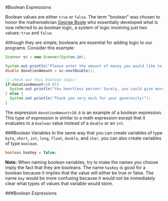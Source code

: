#Boolean Expressions

Boolean values are either `true` or `false`. The term "boolean" was chosen to honor the mathematician [George Boole](http://en.wikipedia.org/wiki/George_Boole) who essentially developed what is now referred to as boolean logic, a system of logic involving just two values: `true` and `false`.

Although they are simple, booleans are essential for adding logic to our programs. Consider this example:

```java
Scanner sc = new Scanner(System.in);

System.out.println("Please enter the amount of money you would like to donate.");
double donationAmount = sc.nextDouble();

// check out this boolean logic!
if(donationAmount<10.0){
  System.out.println("You heartless person! Surely, you could give more than that!");
} else {
  System.out.println("Thank you very much for your generosity!");
}
```

The expression `donationAmount<10.0` is an example of a boolean expression. This type of expression is similar to a math expression except that it evaluates to a `boolean` value instead of a `double` or an `int`.

###Boolean Variables
In the same way that you can create variables of type `byte`, `short`, `int`, `long`, `float`, `double`, and `char`, you can also create variables of type `boolean`.

```java
boolean hasKey = false;
```
**Note:** When naming boolean variables, try to make the names you choose imply the fact that they are booleans. The name `hasKey` is good for a boolean because it implies that the value will either be true or false. The name `key` would be more confusing because it would not be immediately clear what types of values that variable would store.

###Boolean Expressions
